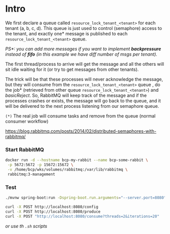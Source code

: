# Intro

We first declare a queue called `resource_lock_tenant_<tenant>` for each tenant (a, b, c, d). 
This queue is just used to control (semaphore) access to the tenant, and exactly one* message is published to each `resource_lock_tenant_<tenant>` queue.

_PS*: you can add more messages if you want to implement **backpressure** instead of **fifo** (in this example we have diff number of msgs per tenant)._

The first thread/process to arrive will get the message and all the others will sit idle waiting for it (or try to get messages from other tenants). 

The trick will be that these processes will never acknowledge the message, but they will consume from the `resource_lock_tenant_<tenant>` queue , do the job* (retrieved from other queue `resource_lock_tenant_<tenant>`) and *basicReject*. So, RabbitMQ will keep track of the message and if the processes crashes or exists, the message will go back to the queue, and it will be delivered to the next process listening from our semaphore queue.

`(*)` The real job will consume tasks and remove from the queue (normal consumer workflow)

https://blog.rabbitmq.com/posts/2014/02/distributed-semaphores-with-rabbitmq/

### Start RabbitMQ

```sh
docker run -d --hostname bcp-my-rabbit --name bcp-some-rabbit \
 -p 5672:5672 -p 15672:15672 \
 -v /home/bcp/wks/volumes/rabbitmq:/var/lib/rabbitmq \
 rabbitmq:3-management
```

### Test

```sh
./mvnw spring-boot:run -Dspring-boot.run.arguments="--server.port=8080"

curl -X POST http://localhost:8080/config
curl -X POST http://localhost:8080/produce
curl -X POST "http://localhost:8080/consume?threads=2&iterations=20"
```

*or use th `.sh` scripts*